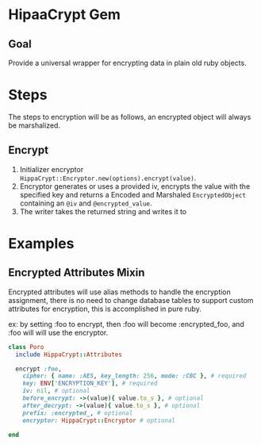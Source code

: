 # HipaaCrypt Gem

## Goal

Provide a universal wrapper for encrypting data in plain old ruby objects.

# Steps
The steps to encryption will be as follows, an encrypted object will always be marshalized.

## Encrypt

1. Initializer encryptor `HippaCrypt::Encryptor.new(options).encrypt(value)`.
2. Encryptor generates or uses a provided iv, encrypts the value with the specified key and returns a Encoded and
  Marshaled `EncryptedObject` containing an `@iv` and `@encrypted_value`.
3. The writer takes the returned string and writes it to 

# Examples

## Encrypted Attributes Mixin

Encrypted attributes will use alias methods to handle the encryption assignment, there is no need to change
database tables to support custom attributes for encryption, this is accomplished in pure ruby.

ex: by setting :foo to encrypt, then :foo will become :encrypted_foo, and :foo will will use the encryptor.

```ruby
class Poro
  include HippaCrypt::Attributes

  encrypt :foo,
    cipher: { name: :AES, key_length: 256, mode: :CBC }, # required
    key: ENV['ENCRYPTION_KEY'], # required
    iv: nil, # optional
    before_encrypt: ->(value){ value.to_s }, # optional
    after_decrypt: ->(value){ value.to_s }, # optional
    prefix: :encrypted_, # optional
    encryptor: HippaCrypt::Encryptor # optional
    
end
```
  
